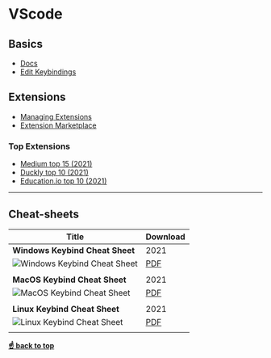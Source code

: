 
# VScode

## Basics
* [Docs](https://code.visualstudio.com/docs)
* [Edit Keybindings](https://code.visualstudio.com/docs/getstarted/keybindings)

## Extensions
* [Managing Extensions](https://code.visualstudio.com/docs/editor/extension-marketplace)
* [Extension Marketplace](https://marketplace.visualstudio.com/VSCode)
###  Top Extensions
* [Medium top 15 (2021)](https://medium.com/for-self-taught-developers/15-best-vscode-extensions-for-better-programming-afdda4015a92)
* [Duckly top 10 (2021)](https://duckly.com/blog/best-visual-studio-code-extensions-2021/)
* [Education.io top 10 (2021)](https://www.educative.io/blog/top-vscode-extensions)
----
## Cheat-sheets
| Title                          |Download |
| ------------------------------ |---------|
| **Windows Keybind Cheat Sheet**      |  2021      |
| ![Windows Keybind Cheat Sheet]() |[PDF](https://github.com/Tabele86/cheat-sheets/blob/main/vscode/download/keyboard-shortcuts-windows.pdf) |
|                                |         |
| **MacOS Keybind Cheat Sheet**      |  2021      |
| ![MacOS Keybind Cheat Sheet]() |[PDF](https://github.com/Tabele86/cheat-sheets/blob/main/vscode/download/keyboard-shortcuts-macos.pdf) |
|                                |         |
| **Linux Keybind Cheat Sheet**      |  2021      |
| ![Linux Keybind Cheat Sheet]() |[PDF](https://github.com/Tabele86/cheat-sheets/blob/main/vscode/download/keyboard-shortcuts-linux.pdf) |
|                                |         |


**[☝ back to top](#vscode)**


